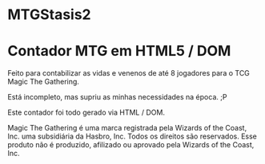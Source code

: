 # MTGStasis2
# Contador MTG em HTML5 / DOM

Feito para contabilizar as vidas e venenos de até 8 jogadores para o TCG Magic The Gathering.

Está incompleto, mas supriu as minhas necessidades na época. ;P

Este contador foi todo gerado via HTML / DOM.

Magic The Gathering é uma marca registrada pela Wizards of the Coast, Inc. uma subsidiária da Hasbro, Inc. Todos os direitos são reservados. Esse produto não é produzido, afilizado ou aprovado pela Wizards of the Coast, Inc.
